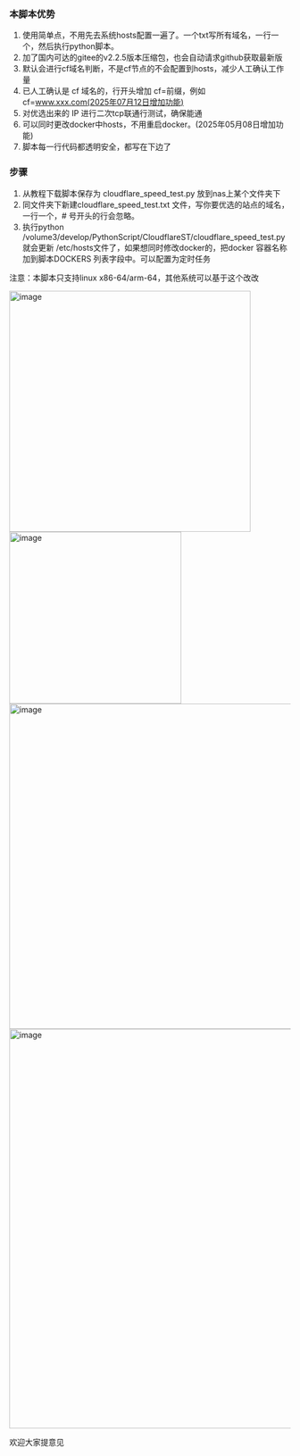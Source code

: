 ### 本脚本优势
1. 使用简单点，不用先去系统hosts配置一遍了。一个txt写所有域名，一行一个，然后执行python脚本。
2. 加了国内可达的gitee的v2.2.5版本压缩包，也会自动请求github获取最新版
3. 默认会进行cf域名判断，不是cf节点的不会配置到hosts，减少人工确认工作量
4. 已人工确认是 cf 域名的，行开头增加 cf=前缀，例如 cf=www.xxx.com(2025年07月12日增加功能)
5. 对优选出来的 IP 进行二次tcp联通行测试，确保能通
6. 可以同时更改docker中hosts，不用重启docker。(2025年05月08日增加功能)
7. 脚本每一行代码都透明安全，都写在下边了

### 步骤
1. 从教程下载脚本保存为 cloudflare_speed_test.py 放到nas上某个文件夹下
2. 同文件夹下新建cloudflare_speed_test.txt 文件，写你要优选的站点的域名，一行一个，# 号开头的行会忽略。
3. 执行python /volume3/develop/PythonScript/CloudflareST/cloudflare_speed_test.py 就会更新 /etc/hosts文件了，如果想同时修改docker的，把docker 容器名称加到脚本DOCKERS 列表字段中。可以配置为定时任务

注意：本脚本只支持linux x86-64/arm-64，其他系统可以基于这个改改

<img width="432" alt="image" src="https://github.com/user-attachments/assets/8f60607e-48e0-49dc-b02b-c4dedcf26dcf" />

<img width="308" alt="image" src="https://github.com/user-attachments/assets/5c473b02-8fb1-48e5-bcbc-7f03a33be5ed" />

<img width="583" alt="image" src="https://github.com/user-attachments/assets/ccb173d0-d7f3-47d3-818c-07e1eefc32cf" />
<img width="716" alt="image" src="https://github.com/user-attachments/assets/e416f648-db1f-4407-bbe8-cc4aeebf335c" />

欢迎大家提意见
